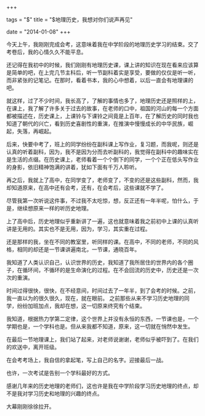 +++

tags = "$"
title = "$地理历史，我想对你们说声再见"

date =  "2014-01-08"
+++

今天上午，我刚刚完成会考，这意味着我在中学阶段的地理历史学习的结束。交了考卷后，我的心情久久不能平息。

还记得在我初中的时候，我们刚刚有地理历史课，课上讲的知识在现在看来应该算是简单的吧，在上完几节主科后，听一节副科着实是享受，要做的仅仅是听一听，而非紧张的记笔记。在那时，看着书本，我的心中想着，以后一直会有地理课的吧。

就这样，过了不少时间，我长高了，了解的事情也多了，地理历史还是照样的上，在课上，我了解了许多关于过去的故事，在老师的口中，祖国的河山的每一个方面都被描述在，历史课上，上课铃与下课铃之间竟是上百年，在了解历史的同时我也知道了朝代的兴亡，看到历史喜剧性的重演，在推演中慢慢成长的中华民族，崛起，失落，再崛起。

后来，快要中考了，班上的同学纷纷在副科课上写作业，复习题，而我呢，则还是认真的听着副科，因为，我不是因为分而去听副科的，我觉得在副科中的趣味实在是生活的点缀。在历史课上，老师看着一个个倒下的同学，一个个正在低头写作业的身影，依旧精神饱满的讲着，犹如下面有千万人聆听。

再之后，我就上了高中，在同学变了，老师变了，不变的还是这些副科，然而，我却知道原来，在高中还有会考，还有，在会考后，这些课就不学了。

尽管我第一次听说这件事，不过我不太吃惊，想，反正还有一年半呢，怕什么，于是，继续想原来一样的听历史地理。

上了高中后，历史地理似乎重新讲了一遍，这也就意味着我之前初中上课的认真听讲是无用的。其实也不是无用，因为，学习，其实重在过程。

还是那样的我，坐在不同的教室里，听同样的课。在高中，不同的老师，不同的风格，相同的却还是一节课讲遍南北，一节课，通晓百年。

我知道了人类认识自己，认识世界的历史，我知道了我所居住的世界内的各个圈子，在循环间，不循环的是生命演化的过程。在不会回流的历史中，历史还是一次次的重演。

时间过得很快，很快，在不经意间，时间过去了一年半，到了会考的时候。之前，我一直以为的很久很久，现在，就在眼前。
之前那些从来不学习历史地理的同学，纷纷加班加点，我却在想，这一切原来终究有个结束。

我知道，根据热力学第二定律，这个世界上并没有永恒的东西，一节课也是，一个学期也是，一个学科也是。但从来我都不知道，原来，这一切就在悄然中发生。

在最后一节地理课上，我们站了起来，对老师说谢谢，老师似乎被吓到了。在我们的欢送中，离开班级。

在会考考场上，我自信的拿起笔，写上自己的名字。迎接最后一战。

也许，一次考试是告别一个学科最好的方式。

感谢几年来的历史地理的老师们，这也许是我在中学阶段学习历史地理的终点，却不是我对学习历史和地理的兴趣的终点。

大幕刚刚徐徐拉开。
